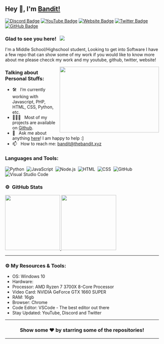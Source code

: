 ## Hey 👋, I'm [Bandit!](https://github.com/Bandit-code/)

[![Discord Badge](https://img.shields.io/badge/-Discord-0e76a8?style=flat-square&logo=Discord&logoColor=white)](https://thebandit.xyz/discord)
[![YouTube Badge](https://img.shields.io/badge/-YouTube-e02828?style=flat-square&logo=YouTube&logoColor=white)](https://thebandit.xyz/youtube)
[![Website Badge](https://img.shields.io/badge/Website-3b5998?style=flat-square&logo=google-chrome&logoColor=white)](https://thebandit.xyz/)
[![Twitter Badge](https://img.shields.io/badge/-Twitter-00acee?style=flat-square&logo=Twitter&logoColor=white)](https://twitter.com/thebandit)
[![GitHub Badge](https://img.shields.io/badge/-GitHub-ffffff?style=flat-square&logo=Github&logoColor=black)](https://github.com/Bandit-code)

### Glad to see you here! &nbsp; ![](https://komarev.com/ghpvc/?username=Itz-Hyperz&label=Views&color=blue&style=plastic)

I'm a Middle School/Highschool student, Looking to get into Software I have a few repo that can show some of my work if you would like to know more about me please checck my work and my youtube, github, twitter, website!


<img align="right" height="215" width="325" alt="" src="https://cdn.dribbble.com/users/416610/screenshots/4801105/coding_desk_flat_vector_ui_ux_design_illustration_motion_animation_gif2.gif" />

### Talking about Personal Stuffs:

- 🛠 &nbsp; I’m currently working with Javascript, PHP, HTML, CSS, Python, etc.
- 👨🏻‍💻 &nbsp; Most of my projects are available on [Github](https://github.com/Bandit-code).
- 💬 &nbsp; Ask me about anything [here](https://github.com/Bandit-code/Bandit-code/issues)! I am happy to help :]
- 📫 &nbsp; How to reach me: bandit@thebandit.xyz

### Languages and Tools:

![Python](https://img.shields.io/badge/-Python-333333?style=flat&logo=python)&nbsp;
![JavaScript](https://img.shields.io/badge/-JavaScript-333333?style=flat&logo=javascript)&nbsp;
![Node.js](https://img.shields.io/badge/-Node.js-333333?style=flat&logo=node.js)&nbsp;
![HTML](https://img.shields.io/badge/-HTML-333333?style=flat&logo=HTML5)&nbsp;
![CSS](https://img.shields.io/badge/-CSS-333333?style=flat&logo=CSS3&logoColor=1572B6)&nbsp;
![GitHub](https://img.shields.io/badge/-GitHub-333333?style=flat&logo=github)&nbsp;
![Visual Studio Code](https://img.shields.io/badge/-Visual%20Studio%20Code-333333?style=flat&logo=visual-studio-code&logoColor=007ACC)&nbsp;

### ⚙️ &nbsp;GitHub Stats

<p align="left">
<a href="https://github.com/Itz-Hyperz">
  <img height="180em" src="https://github-readme-stats-eight-theta.vercel.app/api?username=Itz-Hyperz&show_icons=true&theme=react&include_all_commits=true&count_private=true"/>
  <img height="180em" src="https://github-readme-stats-eight-theta.vercel.app/api/top-langs/?username=Itz-Hyperz&layout=compact&langs_count=8&theme=react"/>
</a>
</p>

---

### ⚙️ My Resources & Tools:

- OS: Windows 10
- Hardware: 
- Processor: AMD Ryzen 7 3700X 8-Core Processor
- Video Card: NVIDIA GeForce GTX 1660 SUPER
- RAM: 16gb
- Browser: Chrome
- Code Editor: VSCode - The best editor out there
- Stay Updated: YouTube, Discord and Twitter

---

<h3 align=center>Show some ❤️ by starring some of the repositories!</h3>

---
